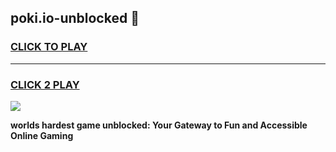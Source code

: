 
## poki.io-unblocked 👋
<h3>
<a href="https://premium.freeplayer.one?title=poki.io-unblocked&ref=14F">CLICK TO PLAY</a></h3>
<hr>

<h3>
<a href="https://premium.freeplayer.one?title=poki.io-unblocked&ref=14F">CLICK 2 PLAY</a>
  
</h3>

<a href="https://premium.freeplayer.one?title=poki.io-unblocked&ref=12F/"><img src="https://clearcache.store/games.png"></a>


**worlds hardest game unblocked: Your Gateway to Fun and Accessible Online Gaming**

